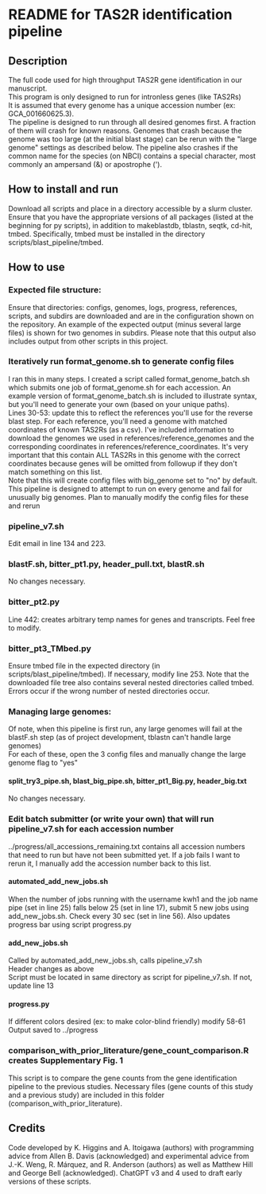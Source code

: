 # README for TAS2R identification pipeline  

## Description  
The full code used for high throughput TAS2R gene identification in our manuscript.  
This program is only designed to run for intronless genes (like TAS2Rs)  
It is assumed that every genome has a unique accession number (ex: GCA_001660625.3).  
The pipeline is designed to run through all desired genomes first.  A fraction of them will crash for known reasons.  Genomes that crash because the genome was too large (at the initial blast stage) can be rerun with the "large genome" settings as described below.  The pipeline also crashes if the common name for the species (on NBCI) contains a special character, most commonly an ampersand (&) or apostrophe (').   

## How to install and run  
Download all scripts and place in a directory accessible by a slurm cluster.  
Ensure that you have the appropriate versions of all packages (listed at the beginning for py scripts), in addition to makeblastdb, tblastn, seqtk, cd-hit, tmbed.  Specifically, tmbed must be installed in the directory scripts/blast_pipeline/tmbed.


## How to use  

### Expected file structure:  
Ensure that directories: configs, genomes, logs, progress, references, scripts, and subdirs are downloaded and are in the configuration shown on the repository.  An example of the expected output (minus several large files) is shown for two genomes in subdirs.  Please note that this output also includes output from other scripts in this project.


### Iteratively run format_genome.sh to generate config files
  I ran this in many steps.  I created a script called format_genome_batch.sh which submits one job of format_genome.sh for each accession.  An example version of format_genome_batch.sh is included to illustrate syntax, but you'll need to generate your own (based on your unique paths).  
  Lines 30-53: update this to reflect the references you'll use for the reverse blast step.  For each reference, you'll need a genome with matched coordinates of known TAS2Rs (as a csv).  I've included information to download the genomes we used in references/reference_genomes and the corresponding coordinates in references/reference_coordinates.  It's very important that this contain ALL TAS2Rs in this genome with the correct coordinates because genes will be omitted from followup if they don't match something on this list.   
  Note that this will create config files with big_genome set to "no" by default.  This pipeline is designed to attempt to run on every genome and fail for unusually big genomes.  Plan to manually modify the config files for these and rerun  

### pipeline_v7.sh  
  Edit email in line 134 and 223.  

### blastF.sh, bitter_pt1.py, header_pull.txt, blastR.sh  
  No changes necessary.

### bitter_pt2.py  
  Line 442: creates arbitrary temp names for genes and transcripts.  Feel free to modify.   

### bitter_pt3_TMbed.py  
  Ensure tmbed file in the expected directory (in scripts/blast_pipeline/tmbed).  If necessary, modify line 253.  Note that the downloaded file tree also contains several nested directories called tmbed.  Errors occur if the wrong number of nested directories occur.

### Managing large genomes:  
  Of note, when this pipeline is first run, any large genomes will fail at the blastF.sh step (as of project development, tblastn can't handle large genomes)  
  For each of these, open the 3 config files and manually change the large genome flag to "yes"  

#### split_try3_pipe.sh, blast_big_pipe.sh, bitter_pt1_Big.py, header_big.txt
  No changes necessary.

### Edit batch submitter (or write your own) that will run pipeline_v7.sh for each accession number  
  ../progress/all_accessions_remaining.txt contains all accession numbers that need to run but have not been submitted yet.  If a job fails I want to rerun it, I manually add the accession number back to this list.

#### automated_add_new_jobs.sh  
  When the number of jobs running with the username kwh1 and the job name pipe (set in line 25) falls below 25 (set in line 17), submit 5 new jobs using add_new_jobs.sh.  Check every 30 sec (set in line 56).  Also updates progress bar using script progress.py

#### add_new_jobs.sh  
  Called by automated_add_new_jobs.sh, calls pipeline_v7.sh  
  Header changes as above  
  Script must be located in same directory as script for pipeline_v7.sh.  If not, update line 13  

#### progress.py   
  If different colors desired (ex: to make color-blind friendly) modify 58-61
  Output saved to ../progress

### comparison_with_prior_literature/gene_count_comparison.R creates Supplementary Fig. 1
  This script is to compare the gene counts from the gene identification pipeline to the previous studies.
  Necessary files (gene counts of this study and a previous study) are included in this folder (comparison_with_prior_literature).

## Credits  
Code developed by K. Higgins and A. Itoigawa (authors) with programming advice from Allen B. Davis (acknowledged) and experimental advice from J.-K. Weng, R. Márquez, and R. Anderson (authors) as well as Matthew Hill and George Bell (acknowledged).  ChatGPT v3 and 4 used to draft early versions of these scripts.  
